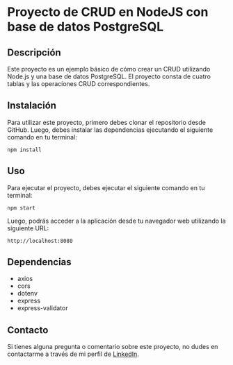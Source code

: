 # Proyecto de CRUD en NodeJS con base de datos PostgreSQL

## Descripción

Este proyecto es un ejemplo básico de cómo crear un CRUD utilizando Node.js y una base de datos PostgreSQL. El proyecto consta de cuatro tablas y las operaciones CRUD correspondientes.

## Instalación

Para utilizar este proyecto, primero debes clonar el repositorio desde GitHub. Luego, debes instalar las dependencias ejecutando el siguiente comando en tu terminal:

```
npm install
```
## Uso

Para ejecutar el proyecto, debes ejecutar el siguiente comando en tu terminal:<br>
```
npm start
```
Luego, podrás acceder a la aplicación desde tu navegador web utilizando la siguiente URL:<br>

```
http://localhost:8080
```

## Dependencias<br>

- axios
- cors
- dotenv
- express
- express-validator

## Contacto

Si tienes alguna pregunta o comentario sobre este proyecto, no dudes en contactarme a través de mi perfil de [LinkedIn](https://www.linkedin.com/in/vinicio-borja/).

